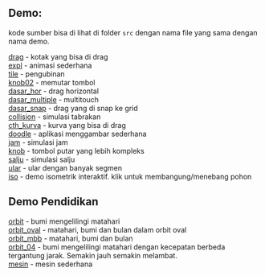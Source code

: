 ## Demo:
kode sumber bisa di lihat di folder ```src``` dengan nama file yang sama dengan nama demo.  
  
<a href="https://forkhub.github.io/blitz_edu/demo/drag.html">drag</a> - kotak yang bisa di drag    
<a href="https://forkhub.github.io/blitz_edu/demo/expl.html">expl</a> - animasi sederhana  
<a href="https://forkhub.github.io/blitz_edu/demo/tile.html">tile</a> - pengubinan  
<a href="https://forkhub.github.io/blitz_edu/demo/knob02.html">knob02</a> - memutar tombol  
<a href="https://forkhub.github.io/blitz_edu/demo/dasar_hor.html">dasar_hor</a> - drag horizontal  
<a href="https://forkhub.github.io/blitz_edu/demo/dasar_multiple.html">dasar_multiple</a>  - multitouch  
<a href="https://forkhub.github.io/blitz_edu/demo/dasar_snap.html">dasar_snap</a>  - drag yang di snap ke grid  
[collision](https://forkhub.github.io/blitz_edu/demo/collision.html) - simulasi tabrakan  
[cth_kurva](https://forkhub.github.io/blitz_edu/demo/cth_curva.html) - kurva yang bisa di drag   
[doodle](https://forkhub.github.io/blitz_edu/demo/doodle.html) - aplikasi menggambar sederhana  
[jam](https://forkhub.github.io/blitz_edu/demo/jam.html) - simulasi jam    
[knob](https://forkhub.github.io/blitz_edu/demo/knob.html) - tombol putar yang lebih kompleks  
[salju](https://forkhub.github.io/blitz_edu/demo/salju.html) - simulasi salju  
[ular](https://forkhub.github.io/blitz_edu/demo/ular.html) - ular dengan banyak segmen  
[iso](https://forkhub.github.io/blitz_edu/demo/iso.html) - demo isometrik interaktif. klik untuk membangung/menebang pohon

## Demo Pendidikan
[orbit](https://forkhub.github.io/blitz_edu/demo/orbit.html) - bumi mengelilingi matahari  
[orbit_oval](https://forkhub.github.io/blitz_edu/demo/orbit_oval.html) - matahari, bumi dan bulan dalam orbit oval  
[orbit_mbb](https://forkhub.github.io/blitz_edu/demo/orbit_mbb.html) - matahari, bumi dan bulan  
[orbit_04](https://forkhub.github.io/blitz_edu/demo/orbit_04.html) - bumi mengelilingi matahari dengan kecepatan berbeda tergantung jarak. Semakin jauh semakin melambat.  
[mesin](https://forkhub.github.io/blitz_edu/demo/mesin.html) - mesin sederhana



